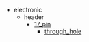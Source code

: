 * electronic
  * header
    * [17_pin](electronic/header/17_pin)
      * [through_hole](electronic/header/17_pin/through_hole)
